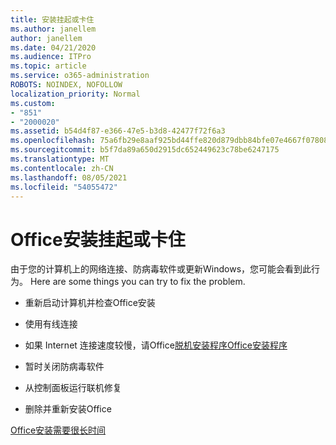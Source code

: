 ```yaml
---
title: 安装挂起或卡住
ms.author: janellem
author: janellem
ms.date: 04/21/2020
ms.audience: ITPro
ms.topic: article
ms.service: o365-administration
ROBOTS: NOINDEX, NOFOLLOW
localization_priority: Normal
ms.custom:
- "851"
- "2000020"
ms.assetid: b54d4f87-e366-47e5-b3d8-42477f72f6a3
ms.openlocfilehash: 75a6fb29e8aaf925bd44ffe820d879dbb84bfe07e4667f07808b610b5ab162fb
ms.sourcegitcommit: b5f7da89a650d2915dc652449623c78be6247175
ms.translationtype: MT
ms.contentlocale: zh-CN
ms.lasthandoff: 08/05/2021
ms.locfileid: "54055472"
---
```

# <a name="office-installation-hangs-or-gets-stuck"></a>Office安装挂起或卡住

由于您的计算机上的网络连接、防病毒软件或更新Windows，您可能会看到此行为。 Here are some things you can try to fix the problem.
  
- 重新启动计算机并检查Office安装

- 使用有线连接

- 如果 Internet 连接速度较慢，请Office[脱机安装程序Office安装程序](https://support.office.com/article/f0a85fe7-118f-41cb-a791-d59cef96ad1c?wt.mc_id=Alchemy_ClientDIA)

- 暂时关闭防病毒软件

- 从控制面板运行联机修复

- 删除并重新安装Office

[Office安装需要很长时间](https://support.office.com/article/0f09f357-3fef-42a6-b8aa-cef4c6c44bdf?wt.mc_id=Alchemy_ClientDIA)
  